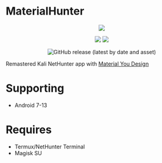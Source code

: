 <h1>MaterialHunter</h1>
<p align="center">
  <img src="https://raw.githubusercontent.com/Mirivan/material_hunter/master/app/src/main/res/drawable/mh_logo.png">
</p>

<p align="center">
  <a href="https://materialhunterapp.t.me/"><img src="https://img.shields.io/badge/Channel-%2326A5E4?style=for-the-badge&logo=telegram"></a>
  <img src="https://img.shields.io/github/repo-size/mirivan/material_hunter?style=for-the-badge">
</p>
<p align="center">
  <img alt="GitHub release (latest by date and asset)" src="https://img.shields.io/github/downloads/mirivan/material_hunter/latest/app-release.apk?style=for-the-badge">
</p>

Remastered Kali NetHunter app with [Material You Design](https://m3.material.io/)

# Supporting
- Android 7-13

# Requires
- Termux/NetHunter Terminal
- Magisk SU
